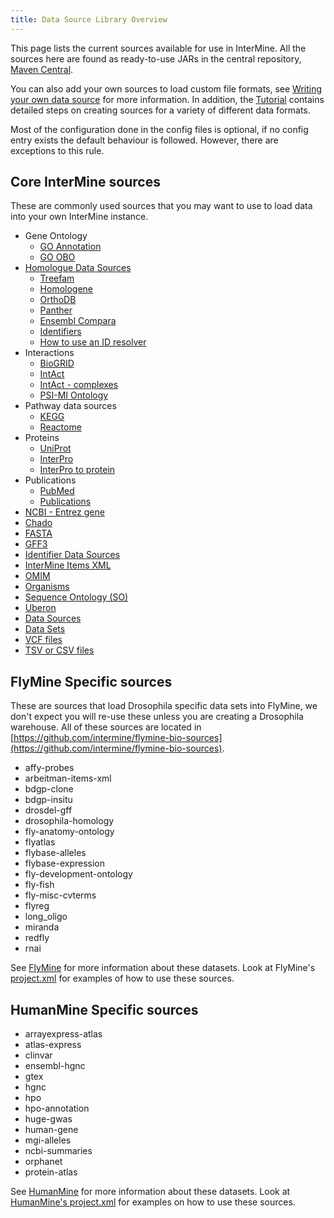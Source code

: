 ```yaml
---
title: Data Source Library Overview
---
```


This page lists the current sources available for use in InterMine. All the sources here are found as ready-to-use JARs in the central repository, [Maven Central](https://repo1.maven.org/maven2/org/intermine).

You can also add your own sources to load custom file formats, see [Writing your own data source](../custom/index.md) for more information. In addition, the [Tutorial](../../../get-started/tutorial/index.md) contains detailed steps on creating sources for a variety of different data formats.

Most of the configuration done in the config files is optional, if no config entry exists the default behaviour is followed. However, there are exceptions to this rule.

## Core InterMine sources

These are commonly used sources that you may want to use to load data into your own InterMine instance.

* Gene Ontology
	* [GO Annotation](go/go-annotation.md)
	* [GO OBO](go/go-obo.md)
* [Homologue Data Sources](homologues/index.md)
	* [Treefam](homologues/treefam.md)
	* [Homologene](homologues/homologene.md)
	* [OrthoDB](homologues/orthodb.md)
	* [Panther](homologues/panther.md)
	* [Ensembl Compara](homologues/compara.md)
	* [Identifiers](homologues/index.md#identifiers)
	* [How to use an ID resolver](homologues/index.md#how-to-use-an-id-resolver)
* Interactions
	* [BioGRID](interactions/biogrid.md)
	* [IntAct](interactions/intact.md)
	* [IntAct - complexes](interactions/intact-complexes.md)
	* [PSI-MI Ontology](interactions/psi-mi-ontology)
* Pathway data sources
	* [KEGG](pathways/kegg.md)
	* [Reactome](pathways/reactome.md)
* Proteins
	* [UniProt](proteins/uniprot.md)
	* [InterPro](proteins/interpro.md)
	* [InterPro to protein](proteins/interpro.md#interpro-to-protein)
* Publications
	* [PubMed](publications/pubmed.md)
	* [Publications](publications/publications.md)
* [NCBI - Entrez gene](ncbi-gene.md)
* [Chado](chado.md)
* [FASTA](fasta.md)
* [GFF3](gff.md)
* [Identifier Data Sources](identifiers/index.md)
* [InterMine Items XML](intermine-items-xml.md)
* [OMIM](omim.md)
* [Organisms](organism.md)
* [Sequence Ontology (SO)](so.md)
* [Uberon](uberon.md)
* [Data Sources](data-sources.md)
* [Data Sets](data-sets.md)
* [VCF files](variation/vcf.md)
* [TSV or CSV files](delimited.md)

## FlyMine Specific sources

These are sources that load Drosophila specific data sets into FlyMine, we don't expect you will re-use these unless you are creating a Drosophila warehouse. All of these sources are located in [https://github.com/intermine/flymine-bio-sources](https://github.com/intermine/flymine-bio-sources).

* affy-probes
* arbeitman-items-xml
* bdgp-clone
* bdgp-insitu
* drosdel-gff
* drosophila-homology
* fly-anatomy-ontology
* flyatlas
* flybase-alleles
* flybase-expression
* fly-development-ontology
* fly-fish
* fly-misc-cvterms
* flyreg
* long\_oligo
* miranda
* redfly
* rnai

See [FlyMine](http://www.flymine.org) for more information about these datasets. Look at FlyMine's [project.xml](https://github.com/intermine/flymine/blob/master/project.xml) for examples of how to use these sources.

## HumanMine Specific sources

* arrayexpress-atlas
* atlas-express
* clinvar
* ensembl-hgnc
* gtex
* hgnc
* hpo
* hpo-annotation
* huge-gwas
* human-gene
* mgi-alleles
* ncbi-summaries
* orphanet
* protein-atlas

See [HumanMine](http://www.humanmine.org) for more information about these datasets. Look at [HumanMine's project.xml](https://github.com/intermine/humanmine/blob/master/project.xml) for examples on how to use these sources.
